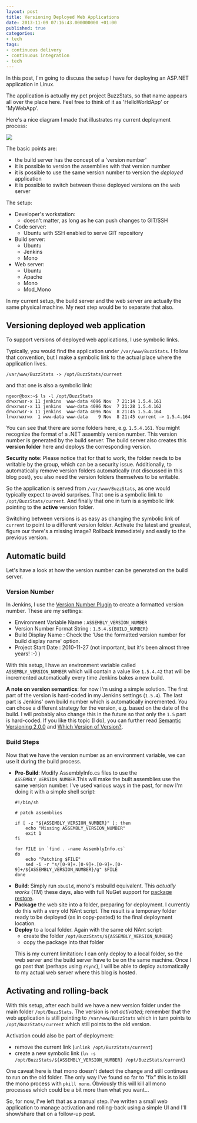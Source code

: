 ```yaml
---
layout: post
title: Versioning Deployed Web Applications
date: 2013-11-09 07:16:43.000000000 +01:00
published: true
categories:
- tech
tags:
- continuous delivery
- continuous integration
- tech
---
```


In this post, I'm going to discuss the setup I have for deploying an ASP.NET application in Linux.<!--more-->

The application is actually my pet project BuzzStats, so that name appears all over the place here. Feel free to think of it as 'HelloWorldApp' or 'MyWebApp'.

Here's a nice diagram I made that illustrates my current deployment process:

<img src="{{ site.baseurl }}/assets/2013/drawing.png" />

The basic points are:
<ul>
<li>the build server has the concept of a 'version number'</li>
<li>it is possible to version the assemblies with that version number</li>
<li>it is possible to use the same version number to version the <em>deployed</em> application</li>
<li>it is possible to switch between these deployed versions on the web server</li>
</ul>

The setup:
<ul>
<li>Developer's workstation:
<ul>
<li>doesn't matter, as long as he can push changes to GIT/SSH</li>
</ul>
</li>
<li>Code server:
<ul>
<li>Ubuntu with SSH enabled to serve GIT repository</li>
</ul>
</li>
<li>Build server:
<ul>
<li>Ubuntu</li>
<li>Jenkins</li>
<li>Mono</li>
</ul>
</li>
<li>Web server:
<ul>
<li>Ubuntu</li>
<li>Apache</li>
<li>Mono</li>
<li>Mod_Mono</li>
</ul>
</li>
</ul>

In my current setup, the build server and the web server are actually the same physical machine. My next step would be to separate that also.
<h2>Versioning deployed web application</h2>

To support versions of deployed web applications, I use symbolic links.

Typically, you would find the application under <code>/var/www/BuzzStats</code>. I follow that convention, but I make a symbolic link to the actual place where the application lives.

```
/var/www/BuzzStats -> /opt/BuzzStats/current
```

and that one is also a symbolic link:

```
ngeor@box:~$ ls -l /opt/BuzzStats
drwxrwsr-x 11 jenkins  www-data 4096 Nov  7 21:14 1.5.4.161
drwxrwsr-x 11 jenkins  www-data 4096 Nov  7 21:28 1.5.4.162
drwxrwsr-x 11 jenkins  www-data 4096 Nov  8 21:45 1.5.4.164
lrwxrwxrwx  1 www-data www-data    9 Nov  8 21:45 current -> 1.5.4.164
```

You can see that there are some folders here, e.g. <code>1.5.4.161</code>. You might recognize the format of a .NET assembly version number. This version number is generated by the build server. The build server also creates this <strong>version folder</strong> here and deploys the corresponding version.

<strong>Security note</strong>: Please notice that for that to work, the folder needs to be writable by the group, which can be a security issue. Additionally, to automatically remove version folders automatically (not discussed in this blog post), you also need the version folders themselves to be writable.

So the application is served from <code>/var/www/BuzzStats</code>, as one would typically expect to avoid surprises. That one is a symbolic link to <code>/opt/BuzzStats/current</code>. And finally that one in turn is a symbolic link pointing to the <strong>active</strong> version folder.

Switching between versions is as easy as changing the symbolic link of <code>current</code> to point to a different version folder. Activate the latest and greatest, figure our there's a missing image? Rollback immediately and easily to the previous version.
<h2>Automatic build</h2>

Let's have a look at how the version number can be generated on the build server.
<h3>Version Number</h3>

In Jenkins, I use the <a href="http://wiki.hudson-ci.org/display/HUDSON/Version+Number+Plugin">Version Number Plugin</a> to create a formatted version number. These are my settings:
<ul>
<li>Environment Variable Name : <code>ASSEMBLY_VERSION_NUMBER</code></li>
<li>Version Number Format String : <code>1.5.4.${BUILD_NUMBER}</code></li>
<li>Build Display Name : Check the 'Use the formatted version number for build display name' option.</li>
<li>Project Start Date : 2010-11-27 (not important, but it's been almost three years! :-) )</li>
</ul>

With this setup, I have an environment variable called <code>ASSEMBLY_VERSION_NUMBER</code> which will contain a value like <code>1.5.4.42</code> that will be incremented automatically every time Jenkins bakes a new build.

<strong>A note on version semantics</strong>: for now I'm using a simple solution. The first part of the version is hard-coded in my Jenkins settings (<code>1.5.4</code>). The last part is Jenkins' own build number which is automatically incremented. You can chose a different strategy for the version, e.g. based on the date of the build. I will probably also change this in the future so that only the <code>1.5</code> part is hard-coded. If you like this topic (I do), you can further read <a href="http://semver.org/">Semantic Versioning 2.0.0</a> and <a href="http://haacked.com/archive/2006/09/27/Which_Version_of_Version.aspx">Which Version of Version?</a>.
<h3>Build Steps</h3>

Now that we have the version number as an environment variable, we can use it during the build process.
<ul>
<li><strong>Pre-Build</strong>: Modify AssemblyInfo.cs files to use the <code>ASSEMBLY_VERSION_NUMBER</code>.This will make the built assemblies use the same version number. I've used various ways in the past, for now I'm doing it with a simple shell script:

```
#!/bin/sh

# patch assemblies

if [ -z "${ASSEMBLY_VERSION_NUMBER}" ]; then
    echo "Missing ASSEMBLY_VERSION_NUMBER"
    exit 1
fi

for FILE in `find . -name AssemblyInfo.cs`
do
    echo "Patching $FILE"
    sed -i -r "s/[0-9]+.[0-9]+.[0-9]+.[0-9]+/${ASSEMBLY_VERSION_NUMBER}/g" $FILE
done
```

</li>
<li><strong>Build</strong>: Simply run <code>xbuild</code>, mono's msbuild equivalent. This <em>actually works</em> (TM) these days, also with full NuGet support for <a href="http://docs.nuget.org/docs/reference/package-restore">package restore</a>.</li>
<li><strong>Package</strong> the web site into a folder, preparing for deployment. I currently do this with a very old NAnt script. The result is a temporary folder ready to be deployed (as in copy-pasted) to the final deployment location.</li>
<li><strong>Deploy</strong> to a local folder. Again with the same old NAnt script:
<ul>
<li>create the folder <code>/opt/BuzzStats/${ASSEMBLY_VERSION_NUMBER}</code></li>
<li>copy the package into that folder</li>
</ul>

This is my current limitation: I can only deploy to a local folder, so the web server and the build server have to be on the same machine. Once I go past that (perhaps using <code>rsync</code>), I will be able to deploy automatically to my actual web server where this blog is hosted.</li>
</ul>
<h2>Activating and rolling-back</h2>

With this setup, after each build we have a new version folder under the main folder <code>/opt/BuzzStats</code>. The version is not <em>activated</em>; remember that the web application is still pointing to <code>/var/www/BuzzStats</code> which in turn points to <code>/opt/BuzzStats/current</code> which still points to the old version.

Activation could also be part of deployment:
<ul>
<li>remove the current link (<code>unlink /opt/BuzzStats/current</code>)</li>
<li>create a new symbolic link (<code>ln -s /opt/BuzzStats/${ASSEMBLY_VERSION_NUMBER} /opt/BuzzStats/current</code>)</li>
</ul>

One caveat here is that mono doesn't detect the change and still continues to run on the old folder. The only way I've found so far to "fix" this is to kill the mono process with <code>pkill mono</code>. Obviously this will kill all mono processes which could be a bit more than what you want...

So, for now, I've left that as a manual step. I've written a small web application to manage activation and rolling-back using a simple UI and I'll show/share that on a follow-up post.
